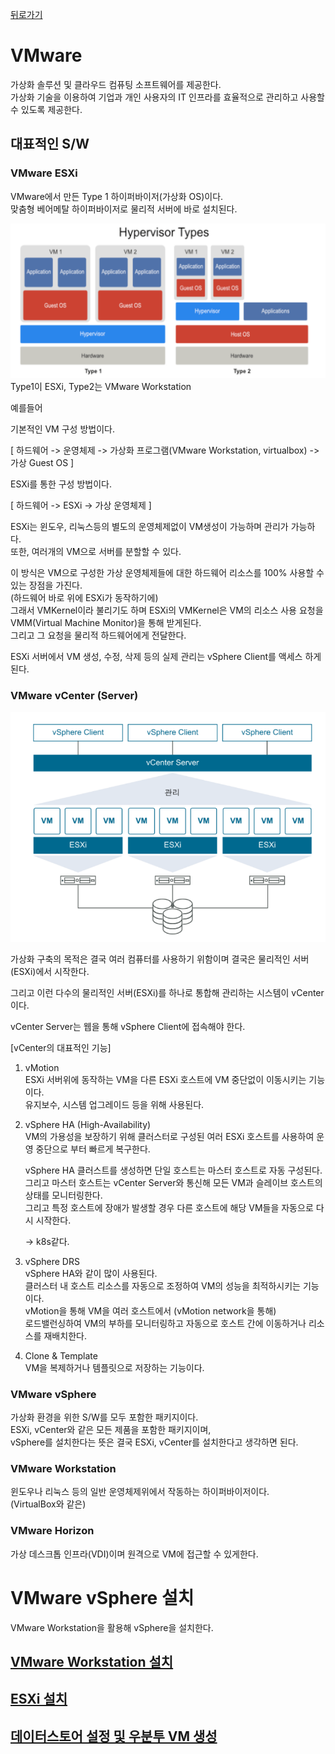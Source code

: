 [뒤로가기](../../README.md)<br>

# VMware

가상화 솔루션 및 클라우드 컴퓨팅 소프트웨어를 제공한다.<br>
가상화 기술을 이용하여 기업과 개인 사용자의 IT 인프라를 효율적으로 관리하고
사용할 수 있도록 제공한다.<br>

## 대표적인 S/W

### VMware ESXi

VMware에서 만든 Type 1 하이퍼바이저(가상화 OS)이다.<br>
맞춤형 베어메탈 하이퍼바이저로 물리적 서버에 바로 설치된다.<br>

![img](../Img/vmware1.png)<br>
Type1이 ESXi, Type2는 VMware Workstation<br>

예를들어<br>

기본적인 VM 구성 방법이다.<br>

[ 하드웨어 -> 운영체제 -> 가상화 프로그램(VMware Workstation, virtualbox) -> 가상 Guest OS ]<br>

ESXi를 통한 구성 방법이다.<br>

[ 하드웨어 -> ESXi -> 가상 운영체제 ]<br>

ESXi는 윈도우, 리눅스등의 별도의 운영체제없이 VM생성이 가능하며 관리가 가능하다.<br>
또한, 여러개의 VM으로 서버를 분할할 수 있다.<br>

이 방식은 VM으로 구성한 가상 운영체제들에 대한 하드웨어 리소스를 100% 사용할 수 있는 장점을 가진다.<br> (하드웨어 바로 위에 ESXi가 동작하기에)<br>
그래서 VMKernel이라 불리기도 하며 ESXi의 VMKernel은 VM의 리소스 사용 요청을<br>
VMM(Virtual Machine Monitor)을 통해 받게된다.<br>
그리고 그 요청을 물리적 하드웨어에게 전달한다.<br>

ESXi 서버에서 VM 생성, 수정, 삭제 등의 실제 관리는 vSphere Client를 액세스 하게된다.

### VMware vCenter (Server)

![img](../Img/vmware2.png)<br>

가상화 구축의 목적은 결국 여러 컴퓨터를 사용하기 위함이며 결국은 물리적인 서버(ESXi)에서 시작한다.<br>

그리고 이런 다수의 물리적인 서버(ESXi)를 하나로 통합해 관리하는 시스템이
vCenter이다.<br>

vCenter Server는 웹을 통해 vSphere Client에 접속해야 한다.<br>

[vCenter의 대표적인 기능]<br>

1. vMotion<br>
   ESXi 서버위에 동작하는 VM을 다른 ESXi 호스트에 VM 중단없이 이동시키는 기능이다.<br>
   유지보수, 시스템 업그레이드 등을 위해 사용된다.<br>

2. vSphere HA (High-Availability)<br>
   VM의 가용성을 보장하기 위해 클러스터로 구성된 여러 ESXi 호스트를 사용하여
   운영 중단으로 부터 빠르게 복구한다.<br>

   vSphere HA 클러스트를 생성하면 단일 호스트는 마스터 호스트로 자동 구성된다.<br>
   그리고 마스터 호스트는 vCenter Server와 통신해 모든 VM과 슬레이브 호스트의 상태를 모니터링한다.<br>
   그리고 특정 호스트에 장애가 발생할 경우 다른 호스트에 해당 VM들을 자동으로 다시 시작한다.<br>

   -> k8s같다.<br>

3. vSphere DRS<br>
   vSphere HA와 같이 많이 사용된다.<br>
   클러스터 내 호스트 리소스를 자동으로 조정하여 VM의 성능을 최적하시키는 기능이다.<br>
   vMotion을 통해 VM을 여러 호스트에서 (vMotion network을 통해)<br>로드밸런싱하여 VM의 부하를 모니터링하고 자동으로 호스트 간에 이동하거나 리소스를 재배치한다.<br>

4. Clone & Template<br>
   VM을 복제하거나 템플릿으로 저장하는 기능이다.<br>

### VMware vSphere

가상화 환경을 위한 S/W를 모두 포함한 패키지이다.<br>
ESXi, vCenter와 같은 모든 제품을 포함한 패키지이며,<br>
vSphere를 설치한다는 뜻은 결국 ESXi, vCenter를 설치한다고 생각하면 된다.<br>

### VMware Workstation

윈도우나 리눅스 등의 일반 운영체제위에서 작동하는 하이퍼바이저이다.<br>
(VirtualBox와 같은)<br>

### VMware Horizon

가상 데스크톱 인프라(VDI)이며 원격으로 VM에 접근할 수 있게한다.<br>

# VMware vSphere 설치

VMware Workstation을 활용해 vSphere을 설치한다.

## [VMware Workstation 설치](./VMware%20Workstation.md)

## [ESXi 설치](./ESXi%20설치.md)

## [데이터스토어 설정 및 우분투 VM 생성](./ESXi-우분투%20VM생성.md)

